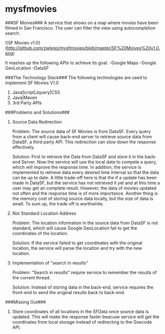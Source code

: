 mysfmovies
==========
###SF Moives###
A service that shows on a map where movies have been filmed in San Francisco. The user can filter the view using autocompletion search.

![SF Movies v1.0] (http://github.com/zwlego/mysfmovies/blob/master/SF%20Moives%20v1.0.png)

It mashes up the following APIs to achieve its goal.
-Google Maps
-Google GeoLocation
-DataSF

###The Technology Stack###
The following technologies are used to implement SF Movies V1.0

<ol>
<li>JavaScript|Jquery|CSS
<li>Java|Maven
<li>3rd Party APIs
</ol>


###Problems and Solutions###
<ol>
<li> Source Data Redirection
<p>
Problem: The source data of SF Movies is from DataSF. Every query from a client will cause back-end server to retrieve source
data from DataSF, a third party API. This redirection can slow down the response effectively.</p>
<p>
Solution: First to retrieve the Data from DataSF and store it in the back-end Server. Now the service will use the local data  to compele a query, which will improve the response time. In addition, the service is implemented to retrieve data every desired time interval so that the data can be up to date. A little trade-off here is that the if a update has been made in DataSF, but the service has not retrieved it yet and at this time a user may get an complete result. However, the data of movies updated not often and the response time is of more importance. Another thing is the memory cost of storing source data locally, but the size of data is small. To sum up, the trade off is worthwhile.</p>
<li> Not Standard Location Address
<p>
Problem: The location information in the source data from DataSF is not standard, which will cause Google GeoLocation fail to get the coordinates of the location.</p>
<p>
Solution: If the service failed to get coordinates with the original location, the service will parse the location and try with the new location.</p>
<li> Implementation of "search in results" 
<p>
Problem: "Search in results" require service to remember the results of the current thread. </p>
<p>
Solution: Instead of storing data in the back-end, service requires the front-end to send the original results back to back-end.
</p>
</ol>

###Missing Out###
<ol>
<li> Store coordinates of all locations in the SFData once source data is updated. This will make the response faster beacuse service will get the coordinates from local storage instead of redirecting to the Goecode API.
</ol>




